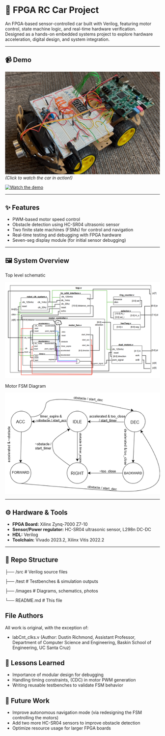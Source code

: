 # 🚗 FPGA RC Car Project

An FPGA-based sensor-controlled car built with Verilog, featuring motor control, state machine logic, and real-time hardware verification.  
Designed as a hands-on embedded systems project to explore hardware acceleration, digital design, and system integration.

---

## 📹 Demo
[![Watch the demo](images/rc_car.jpeg)]([https://youtu.be/your-demo-link](https://youtu.be/32earwF3ing?si=-XIod6FcqlqLWWrB))  
*(Click to watch the car in action!)*

[![Watch the demo](https://img.youtube.com/vi/32earwF3ing/0.jpg)](https://youtu.be/32earwF3ing?si=-XIod6FcqlqLWWrB)

---

## ✨ Features
- PWM-based motor speed control
- Obstacle detection using HC-SR04 ultrasonic sensor
- Two finite state machines (FSMs) for control and navigation
- Real-time testing and debugging with FPGA hardware
- Seven-seg display module (for initial sensor debugging)

---

## 🖼️ System Overview
Top level schematic

![Top Level Diagram](images/system_block_diagram.PNG)


Motor FSM Diagram

![Motor FSM Diagram](images/Motor_FSM_Diagram.png)

---

## ⚙️ Hardware & Tools
- **FPGA Board:** Xilinx Zynq-7000 Z7-10
- **Sensor/Power regulator:** HC-SR04 ultrasonic sensor, L298n DC-DC
- **HDL:** Verilog
- **Toolchain:** Vivado 2023.2, Xilinx Vitis 2022.2

---

## 📂 Repo Structure
├── /src # Verilog source files

├── /test # Testbenches & simulation outputs

├── /images # Diagrams, schematics, photos

└── README.md # This file

## File Authors
All work is original, with the exception of:
- labCnt_clks.v (Author: Dustin Richmond, Assistant Professor, Department of Computer Science and Engineering, Baskin School of Engineering, UC Santa Cruz)

## 🧩 Lessons Learned
- Importance of modular design for debugging
- Handling timing constraints, (CDC) in motor PWM generation
- Writing reusable testbenches to validate FSM behavior

## 🔮 Future Work
- Improve autonomous navigation mode (via redesigning the FSM controlling the motors)
- Add two more HC-SR04 sensors to improve obstacle detection
- Optimize resource usage for larger FPGA boards
